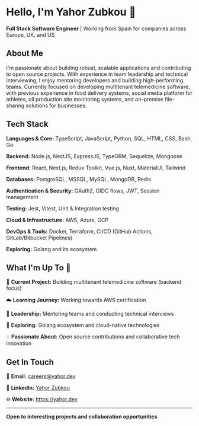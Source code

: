 # Hello, I'm Yahor Zubkou 👋

**Full Stack Software Engineer** | Working from Spain for companies across Europe, UK, and US

## About Me

I'm passionate about building robust, scalable applications and contributing to open source projects. With experience in team leadership and technical interviewing, I enjoy mentoring developers and building high-performing teams. Currently focused on developing multitenant telemedicine software, with previous experience in food delivery systems, social media platform for athletes, oil production site monitoring systems, and on-premise file-sharing solutions for businesses.

## Tech Stack

**Languages & Core:** TypeScript, JavaScript, Python, SQL, HTML, CSS, Bash, Go

**Backend:** Node.js, NestJS, ExpressJS, TypeORM, Sequelize, Mongoose

**Frontend:** React, Next.js, Redux Toolkit, Vue.js, Nuxt, MaterialUI, Tailwind

**Databases:** PostgreSQL, MSSQL, MySQL, MongoDB, Redis

**Authentication & Security:** OAuth2, OIDC flows, JWT, Session management

**Testing:** Jest, Vitest, Unit & Integration testing

**Cloud & Infrastructure:** AWS, Azure, GCP

**DevOps & Tools:** Docker, Terraform, CI/CD (GitHub Actions, GitLab/Bitbucket Pipelines)

**Exploring:** Golang and its ecosystem

## What I'm Up To 🚀

🏥 **Current Project:** Building multitenant telemedicine software (backend focus)

☁️ **Learning Journey:** Working towards AWS certification

👥 **Leadership:** Mentoring teams and conducting technical interviews

🌱 **Exploring:** Golang ecosystem and cloud-native technologies

💡 **Passionate About:** Open source contributions and collaborative tech innovation

## Get In Touch

📧 **Email:** careers@yahor.dev

🔗 **LinkedIn:** [Yahor Zubkou](https://www.linkedin.com/in/yahor-zubkou-216736198)

🌐 **Website:** <https://yahor.dev>

---

**Open to interesting projects and collaboration opportunities**
